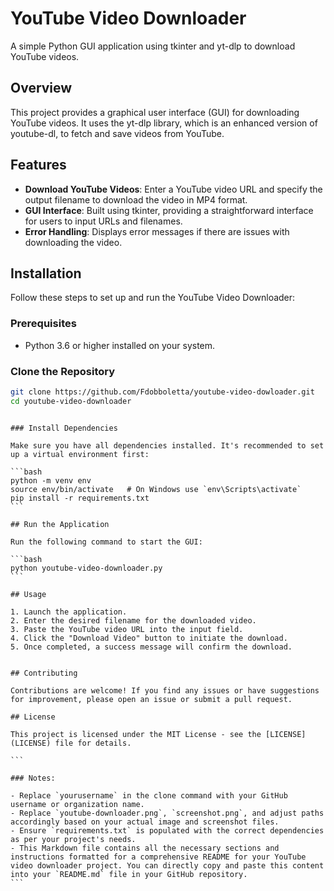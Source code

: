 # YouTube Video Downloader

A simple Python GUI application using tkinter and yt-dlp to download YouTube videos.

## Overview

This project provides a graphical user interface (GUI) for downloading YouTube videos. It uses the yt-dlp library, which is an enhanced version of youtube-dl, to fetch and save videos from YouTube.

## Features

- **Download YouTube Videos**: Enter a YouTube video URL and specify the output filename to download the video in MP4 format.
- **GUI Interface**: Built using tkinter, providing a straightforward interface for users to input URLs and filenames.
- **Error Handling**: Displays error messages if there are issues with downloading the video.

## Installation

Follow these steps to set up and run the YouTube Video Downloader:

### Prerequisites

- Python 3.6 or higher installed on your system.

### Clone the Repository

```bash
git clone https://github.com/Fdobboletta/youtube-video-dowloader.git
cd youtube-video-downloader
```

````

### Install Dependencies

Make sure you have all dependencies installed. It's recommended to set up a virtual environment first:

```bash
python -m venv env
source env/bin/activate   # On Windows use `env\Scripts\activate`
pip install -r requirements.txt
```

## Run the Application

Run the following command to start the GUI:

```bash
python youtube-video-downloader.py
```

## Usage

1. Launch the application.
2. Enter the desired filename for the downloaded video.
3. Paste the YouTube video URL into the input field.
4. Click the "Download Video" button to initiate the download.
5. Once completed, a success message will confirm the download.


## Contributing

Contributions are welcome! If you find any issues or have suggestions for improvement, please open an issue or submit a pull request.

## License

This project is licensed under the MIT License - see the [LICENSE](LICENSE) file for details.

```

### Notes:

- Replace `yourusername` in the clone command with your GitHub username or organization name.
- Replace `youtube-downloader.png`, `screenshot.png`, and adjust paths accordingly based on your actual image and screenshot files.
- Ensure `requirements.txt` is populated with the correct dependencies as per your project's needs.
- This Markdown file contains all the necessary sections and instructions formatted for a comprehensive README for your YouTube video downloader project. You can directly copy and paste this content into your `README.md` file in your GitHub repository.
```
````
